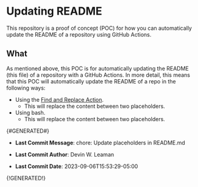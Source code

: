 # Updating README

This repository is a proof of concept (POC) for how you can automatically update the README of a repository using GitHub Actions.

## What

As mentioned above, this POC is for automatically updating the README (this file) of a repository with a GitHub Actions. In more detail, this means that this POC will automatically update the README of a repo in the following ways:

- Using the [Find and Replace Action][0].
  - This will replace the content between two placeholders.
- Using bash.
  - This will replace the content between two placeholders.

{#GENERATED#}

- **Last Commit Message**: chore: Update placeholders in README.md

- **Last Commit Author**: Devin W. Leaman

- **Last Commit Date**: 2023-09-06T15:53:29-05:00


{!GENERATED!}


[0]: https://github.com/marketplace/actions/find-and-replace
